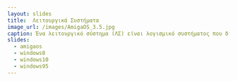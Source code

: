 ```yaml
---
layout: slides
title:  Λειτουργικά Συστήματα
image_url: /images/AmigaOS_3.5.jpg
caption: Ένα λειτουργικό σύστημα (ΛΣ) είναι λογισμικό συστήματος που διαχειρίζεται το υλικό του υπολογιστή, τους πόρους λογισμικού και παρέχει κοινές υπηρεσίες για τα προγράμματα του υπολογιστή. 
slides:
  - amigaos
  - windows8
  - windows10
  - windows95
---
```

